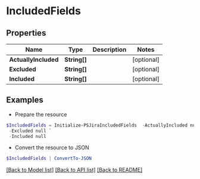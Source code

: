 # IncludedFields
## Properties

Name | Type | Description | Notes
------------ | ------------- | ------------- | -------------
**ActuallyIncluded** | **String[]** |  | [optional] 
**Excluded** | **String[]** |  | [optional] 
**Included** | **String[]** |  | [optional] 

## Examples

- Prepare the resource
```powershell
$IncludedFields = Initialize-PSJiraIncludedFields  -ActuallyIncluded null `
 -Excluded null `
 -Included null
```

- Convert the resource to JSON
```powershell
$IncludedFields | ConvertTo-JSON
```

[[Back to Model list]](../README.md#documentation-for-models) [[Back to API list]](../README.md#documentation-for-api-endpoints) [[Back to README]](../README.md)

